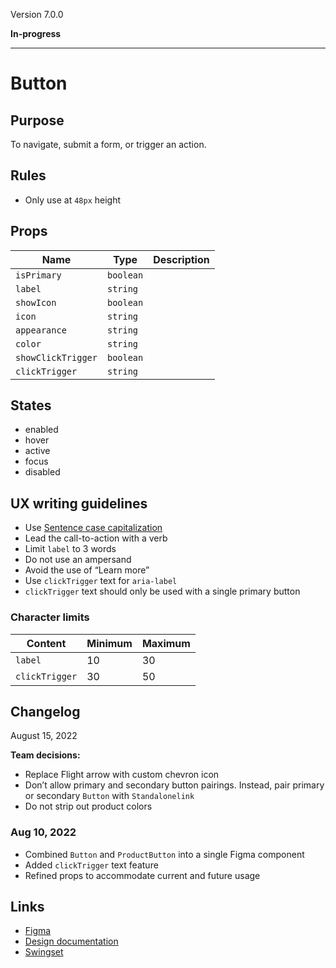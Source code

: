 Version 7.0.0

**In-progress**



---

# Button

## Purpose

To navigate, submit a form, or trigger an action.

## Rules

* Only use at `48px` height

## Props

| Name | Type | Description |
|----|----|----|
| `isPrimary` | `boolean` |    |
| `label` | `string` |    |
| `showIcon` | `boolean` |    |
| `icon` | `string` |    |
| `appearance` | `string` |    |
| `color` | `string` |    |
| `showClickTrigger` | `boolean` |    |
| `clickTrigger` | `string` |    |

## States

* enabled
* hover
* active
* focus
* disabled

## UX writing guidelines

* Use [Sentence case capitalization](https://apastyle.apa.org/style-grammar-guidelines/capitalization/sentence-case)
* Lead the call-to-action with a verb
* Limit `label` to 3 words
* Do not use an ampersand
* Avoid the use of “Learn more”
* Use `clickTrigger` text for `aria-label`
* `clickTrigger` text should only be used with a single primary button

### Character limits

| Content | Minimum | Maximum |
|----|----|----|
| `label` | 10 | 30 |
| `clickTrigger` | 30 | 50 |

## Changelog

August 15, 2022

**Team decisions:**

* Replace Flight arrow with custom chevron icon
* Don’t allow primary and secondary button pairings. Instead, pair primary or secondary `Button` with `Standalonelink`
* Do not strip out product colors

### Aug 10, 2022

* Combined `Button` and `ProductButton` into a single Figma component
* Added `clickTrigger` text feature
* Refined props to accommodate current and future usage

## Links

* [Figma](https://www.figma.com/file/7cYgDM618stjYUHDqAfRec/branch/OMEgzrp0nOtVags6nwQCyq/Components?node-id=102%3A47)
* [Design documentation](https://hashicorp-wpl-documentation.vercel.app/components/button)
* [Swingset](https://react-components.vercel.app/components/button)


